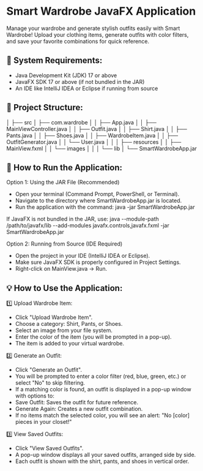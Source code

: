 # Smart Wardrobe JavaFX Application
Manage your wardrobe and generate stylish outfits easily with Smart Wardrobe! Upload your clothing items, generate outfits with color filters, and save your favorite combinations for quick reference.

## 📝 System Requirements:
- Java Development Kit (JDK) 17 or above
- JavaFX SDK 17 or above (if not bundled in the JAR)
- An IDE like IntelliJ IDEA or Eclipse if running from source

## 📁 Project Structure:
│
├── src
│   ├── com.wardrobe
│   │   ├── App.java
│   │   ├── MainViewController.java
│   │   ├── Outfit.java
│   │   ├── Shirt.java
│   │   ├── Pants.java
│   │   ├── Shoes.java
│   │   ├── WardrobeItem.java
│   │   ├── OutfitGenerator.java
│   │   └──  User.java
│   │
│   ├── resources
│   │   ├── MainView.fxml
│   │   └── images
│   │
│   └── lib 
│
└── SmartWardrobeApp.jar

## 🚀 How to Run the Application:
Option 1: Using the JAR File (Recommended)
- Open your terminal (Command Prompt, PowerShell, or Terminal).
- Navigate to the directory where SmartWardrobeApp.jar is located.
- Run the application with the command:
java -jar SmartWardrobeApp.jar

If JavaFX is not bundled in the JAR, use:
java --module-path /path/to/javafx/lib --add-modules javafx.controls,javafx.fxml -jar SmartWardrobeApp.jar

Option 2: Running from Source (IDE Required)
- Open the project in your IDE (IntelliJ IDEA or Eclipse).
- Make sure JavaFX SDK is properly configured in Project Settings.
- Right-click on MainView.java → Run.

## 💡 How to Use the Application:

1️⃣ Upload Wardrobe Item:
- Click "Upload Wardrobe Item".
- Choose a category: Shirt, Pants, or Shoes.
- Select an image from your file system.
- Enter the color of the item (you will be prompted in a pop-up).
- The item is added to your virtual wardrobe.

2️⃣ Generate an Outfit:
- Click "Generate an Outfit".
- You will be prompted to enter a color filter (red, blue, green, etc.) or select "No" to skip filtering.
- If a matching color is found, an outfit is displayed in a pop-up window with options to:
- Save Outfit: Saves the outfit for future reference.
- Generate Again: Creates a new outfit combination.
- If no items match the selected color, you will see an alert: "No [color] pieces in your closet!"

3️⃣ View Saved Outfits:
- Click "View Saved Outfits".
- A pop-up window displays all your saved outfits, arranged side by side.
- Each outfit is shown with the shirt, pants, and shoes in vertical order.



